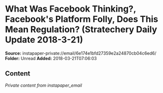 # What Was Facebook Thinking?, Facebook's Platform Folly, Does This Mean Regulation? (Stratechery Daily Update 2018-3-21)

**Source:** instapaper-private://email/6e174e1bfd27359e2a24870cb04c6ed6/
**Folder:** Unread
**Added:** 2018-03-21T07:06:03




## Content
*Private content from instapaper_email*
